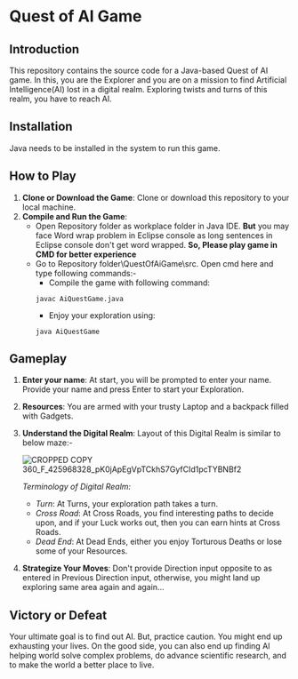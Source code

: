 # Quest of AI Game
## Introduction
This repository contains the source code for a Java-based Quest of AI game. In this, you are the Explorer and you are on a mission to find Artificial Intelligence(AI) lost in a digital realm. Exploring twists and turns of this realm, you have to reach AI.
## Installation
Java needs to be installed in the system to run this game.
## How to Play
1. **Clone or Download the Game**: Clone or download this repository to your local machine.
2. **Compile and Run the Game**:
   - Open Repository folder as workplace folder in Java IDE. **But** you may face Word wrap problem in Eclipse console as long sentences in Eclipse console don't get word wrapped. **So, Please play game in CMD for better experience**
   - Go to Repository folder\QuestOfAiGame\src. Open cmd here and type following commands:-
     *   Compile the game with following command:
       ```
     javac AiQuestGame.java
       ```
     *   Enjoy your exploration using:
       ```
     java AiQuestGame
       ```
## Gameplay
1. **Enter your name**: At start, you will be prompted to enter your name. Provide your name and press Enter to start your Exploration.
2. **Resources**: You are armed with your trusty Laptop and a backpack filled with Gadgets.
3. **Understand the Digital Realm**:
   Layout of this Digital Realm is similar to below maze:-
   
      ![CROPPED COPY 360_F_425968328_pK0jApEgVpTCkhS7GyfCId1pcTYBNBf2](https://github.com/Shubham955/codeQuest256Game/assets/33603631/e763eec0-5063-4eb8-b0a3-71e1d33615f1)

   *Terminology of Digital Realm:*
   *   *Turn*: At Turns, your exploration path takes a turn.
   *   *Cross Road*: At Cross Roads, you find interesting paths to decide upon, and if your Luck works out, then you can earn hints at Cross Roads.
   *   *Dead End*: At Dead Ends, either you enjoy Torturous Deaths or lose some of your Resources.
5. **Strategize Your Moves**: Don't provide Direction input opposite to as entered in Previous Direction input, otherwise, you might land up exploring same area again and again...
## Victory or Defeat
Your ultimate goal is to find out AI. But, practice caution. You might end up exhausting your lives. On the good side, you can also end up finding AI helping world solve complex problems, do advance scientific research, and to make the world a better place to live.
